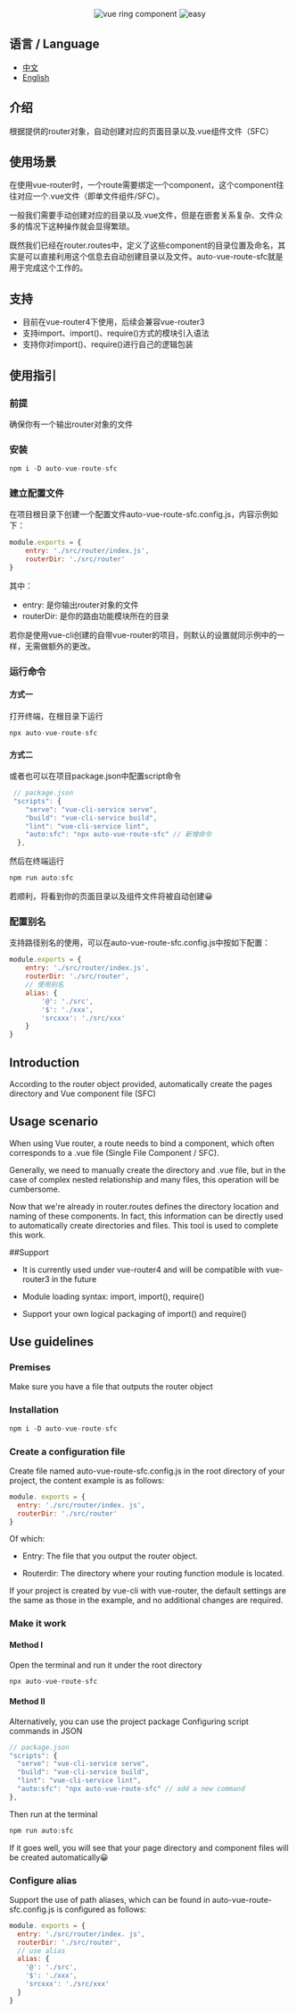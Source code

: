 <p align="center">
  <img src="https://img.shields.io/badge/vue-ring component---" alt="vue ring component">
  <img src="https://img.shields.io/badge/style-easy---" alt="easy">
</p>

## 语言 / Language
- [中文](#user-content-chinese)
- [English](#user-content-english)

<a name="user-content-chinese"></a>

## 介绍

根据提供的router对象，自动创建对应的页面目录以及.vue组件文件（SFC）

## 使用场景
在使用vue-router时，一个route需要绑定一个component，这个component往往对应一个.vue文件（即单文件组件/SFC）。

一般我们需要手动创建对应的目录以及.vue文件，但是在嵌套关系复杂、文件众多的情况下这种操作就会显得繁琐。

既然我们已经在router.routes中，定义了这些component的目录位置及命名，其实是可以直接利用这个信息去自动创建目录以及文件。auto-vue-route-sfc就是用于完成这个工作的。

## 支持
- 目前在vue-router4下使用，后续会兼容vue-router3
- 支持import、import()、require()方式的模块引入语法
- 支持你对import()、require()进行自己的逻辑包装

## 使用指引

### 前提
确保你有一个输出router对象的文件

### 安装

```javascript
npm i -D auto-vue-route-sfc
```

### 建立配置文件
在项目根目录下创建一个配置文件auto-vue-route-sfc.config.js，内容示例如下：
```javascript
module.exports = {
    entry: './src/router/index.js',
    routerDir: './src/router'
}
```
其中：
- entry: 是你输出router对象的文件
- routerDir: 是你的路由功能模块所在的目录

若你是使用vue-cli创建的自带vue-router的项目，则默认的设置就同示例中的一样，无需做额外的更改。

### 运行命令
#### 方式一
打开终端，在根目录下运行
```javascript
npx auto-vue-route-sfc
```
#### 方式二
或者也可以在项目package.json中配置script命令
```javascript
 // package.json
 "scripts": {
    "serve": "vue-cli-service serve",
    "build": "vue-cli-service build",
    "lint": "vue-cli-service lint",
    "auto:sfc": "npx auto-vue-route-sfc" // 新增命令
  },
```
然后在终端运行
```javascript
npm run auto:sfc
```
若顺利，将看到你的页面目录以及组件文件将被自动创建😀

### 配置别名
支持路径别名的使用，可以在auto-vue-route-sfc.config.js中按如下配置：
```javascript
module.exports = {
    entry: './src/router/index.js',
    routerDir: './src/router',
    // 使用别名
    alias: {
        '@': './src',
        '$': './xxx',
        'srcxxx': './src/xxx'
    }
}
```

<a name="user-content-english"></a>

## Introduction



According to the router object provided, automatically create the pages directory and Vue component file (SFC)



## Usage scenario

When using Vue router, a route needs to bind a component, which often corresponds to a .vue file (Single File Component / SFC).

Generally, we need to manually create the directory and .vue file, but in the case of complex nested relationship and many files, this operation will be cumbersome.

Now that we're already in router.routes defines the directory location and naming of these components. In fact, this information can be directly used to automatically create directories and files. This tool is used to complete this work.

##Support

- It is currently used under vue-router4 and will be compatible with vue-router3 in the future

- Module loading syntax: import, import(), require()

- Support your own logical packaging of import() and require()

## Use guidelines

### Premises
Make sure you have a file that outputs the router object

### Installation

```javascript
npm i -D auto-vue-route-sfc
```

### Create a configuration file

Create file named auto-vue-route-sfc.config.js in the root directory of your project, the content example is as follows:

```javascript
module. exports = {
  entry: './src/router/index. js',
  routerDir: './src/router'
}
```

Of which:

- Entry: The file that you output the router object.

- Routerdir: The directory where your routing function module is located.

If your project is created by vue-cli with vue-router, the default settings are the same as those in the example, and no additional changes are required.

### Make it work

#### Method I

Open the terminal and run it under the root directory

```javascript
npx auto-vue-route-sfc
```

#### Method II

Alternatively, you can use the project package Configuring script commands in JSON

```javascript
// package.json
"scripts": {
  "serve": "vue-cli-service serve",
  "build": "vue-cli-service build",
  "lint": "vue-cli-service lint",
  "auto:sfc": "npx auto-vue-route-sfc" // add a new command
},
```

Then run at the terminal

```javascript
npm run auto:sfc
```

If it goes well, you will see that your page directory and component files will be created automatically😀

### Configure alias

Support the use of path aliases, which can be found in auto-vue-route-sfc.config.js is configured as follows:

```javascript
module. exports = {
  entry: './src/router/index. js',
  routerDir: './src/router',
  // use alias
  alias: {
    '@': './src',
    '$': './xxx',
    'srcxxx': './src/xxx'
  }
}
```